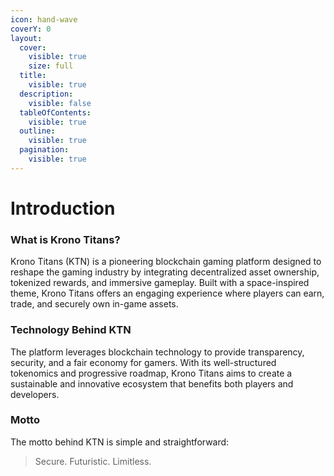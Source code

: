 ```yaml
---
icon: hand-wave
coverY: 0
layout:
  cover:
    visible: true
    size: full
  title:
    visible: true
  description:
    visible: false
  tableOfContents:
    visible: true
  outline:
    visible: true
  pagination:
    visible: true
---
```


# Introduction

### What is Krono Titans?

Krono Titans (KTN) is a pioneering blockchain gaming platform designed to reshape the gaming industry by integrating decentralized asset ownership, tokenized rewards, and immersive gameplay. Built with a space-inspired theme, Krono Titans offers an engaging experience where players can earn, trade, and securely own in-game assets.

### Technology Behind KTN

The platform leverages blockchain technology to provide transparency, security, and a fair economy for gamers. With its well-structured tokenomics and progressive roadmap, Krono Titans aims to create a sustainable and innovative ecosystem that benefits both players and developers.

### Motto

The motto behind KTN is simple and straightforward:

> Secure. Futuristic. Limitless.
